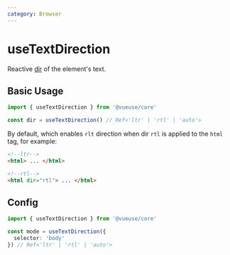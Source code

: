 ```yaml
---
category: Browser
---
```


# useTextDirection

Reactive [dir](https://developer.mozilla.org/en-US/docs/Web/HTML/Global_attributes/dir) of the element's text.

## Basic Usage

```ts
import { useTextDirection } from '@vueuse/core'

const dir = useTextDirection() // Ref<'ltr' | 'rtl' | 'auto'>

```
By default, which enables `rlt` direction when dir `rtl` is applied to the `html` tag, for example:

```html
<!--ltr-->
<html> ... </html>

<!--rtl-->
<html dir="rtl"> ... </html>
```

## Config

```ts
import { useTextDirection } from '@vueuse/core'

const mode = useTextDirection({
  selector: 'body'
}) // Ref<'ltr' | 'rtl' | 'auto'>
```
